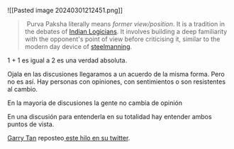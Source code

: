 ![[Pasted image 20240301212451.png]]
>  Purva Paksha literally means _former view/position_. It is a tradition in the debates of [Indian Logicians](https://en.wikipedia.org/wiki/Indian_logic "Indian logic"). It involves building a deep familiarity with the opponent's point of view before criticising it, similar to the modern day device of [steelmanning](https://en.wikipedia.org/wiki/Steelmanning "Steelmanning").

1 + 1 es igual a 2 es una verdad absoluta. 

Ojala en las discusiones llegaramos a un acuerdo de la misma forma. Pero no es así. Hay personas con opiniones, con sentimientos o son resistentes al cambio. 

En la mayoria de discusiones la gente no cambia de opinión

En una discusión para entenderla en su totalidad hay entender ambos puntos de vista.

 
[Garry Tan](https://en.wikipedia.org/wiki/Garry_Tan) reposteo[ este hilo en su twitter](https://twitter.com/G_S_Bhogal/status/1740076668490756549).